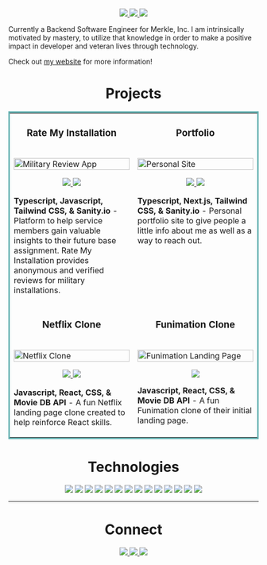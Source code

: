 <p align="center">
  <img src="https://user-images.githubusercontent.com/60114461/200937279-b5d84a03-af23-4766-85ec-66e2a1921d5b.png"
alt="" />
</p>

<p align="center">
  <a href="https://www.cameronporter.dev" target="_blank">
    <img src="https://img.shields.io/static/v1?label=|&message=WEBSITE&color=23555f&style=plastic&logo=react&logo-color=white"/>
  </a>
  <a href="https://www.linkedin.com/in/cameron-porter-b59387197/" target="_blank">
    <img src="https://img.shields.io/static/v1?label=|&message=LINKED-IN&color=cdf998&style=plastic&logo=linkedin&logo-color=white"/>
  </a>
  <a href="https://twitter.com/Agohige_Tech" target="_blank">
    <img src="https://img.shields.io/static/v1?label=|&message=TWITTER&color=23555f&style=plastic&logo=twitter&logo-color=white"/>
  </a>
</p>

Currently a Backend Software Engineer for Merkle, Inc. I am intrinsically motivated by mastery, to utilize that knowledge in order to make a positive impact in developer and veteran lives through technology.

Check out [my website](https://www.cameronporter.dev/) for more information!

<h1 align="center">Projects</h1>
<table bordercolor="#66b2b2">
  
  <tr>
    <td width="50%" valign="top">
      <h3 align="center" display="flex">Rate My Installation</h3>
        <br />
        <a target="_blank" href="https://www.ratemyinstallation.com">
            <img src="images/rmi.gif" width="100%" alt="Military Review App"/>
        </a>
        <br />
        <p align="center">
          
  <a href="https://github.com/Cameron-Porter/rate-my-installation" target="_blank">
    <img src="https://img.shields.io/static/v1?label=|&message=REPO&color=23555f&style=plastic&logo=github&logo-color=white"/>
  </a>  
  <a href="https://www.ratemyinstallation.com" target="_blank">
    <img src="https://img.shields.io/static/v1?label=|&message=WEBSITE&color=cdf998&style=plastic&logo=wordpress&logo-color=white"/>
  </a>
      </p>
        <p><strong>Typescript, Javascript, Tailwind CSS, & Sanity.io</strong> - Platform to help service members gain valuable insights to their future base assignment. Rate My Installation provides anonymous and verified reviews for military installations.</p>
    </td>
    <td width="50%" valign="top">
      <h3 align="center">Portfolio</h3>
        <br />
      <a target="_blank" href="https://www.cameronporter.dev/#hero">
            <img src="images/portfolio.gif" width="100%"  alt="Personal Site"/>
        </a>
        <br />
        <p align="center">
          
  <a href="https://github.com/Cameron-Porter/portfolio-v4" target="_blank">
    <img src="https://img.shields.io/static/v1?label=|&message=REPO&color=23555f&style=plastic&logo=github&logo-color=white"/>
  </a>
  <a href="https://www.cameronporter.dev/#hero" target="_blank">
    <img src="https://img.shields.io/static/v1?label=|&message=WEBSITE&color=cdf998&style=plastic&logo=wordpress&logo-color=white"/>
  </a>
      </p>
        <p><strong>Typescript, Next.js, Tailwind CSS, & Sanity.io</strong> - Personal portfolio site to give people a little info about me as well as a way to reach out.</p>
    </td>
  </tr>
  <tr>
    <td width="50%" valign="top">
      <h3 align="center" display="flex">Netflix Clone</h3>
        <br />
        <a target="_blank" href="https://agohige-netflix.web.app/">
            <img src="images/netflix.gif" width="100%" alt="Netflix Clone"/>
        </a>
        <br />
        <p align="center">
          
  <a href="https://github.com/Cameron-Porter/react_netflix" target="_blank">
    <img src="https://img.shields.io/static/v1?label=|&message=REPO&color=23555f&style=plastic&logo=github&logo-color=white"/>
  </a>  
  <a href="https://agohige-netflix.web.app/" target="_blank">
    <img src="https://img.shields.io/static/v1?label=|&message=WEBSITE&color=cdf998&style=plastic&logo=wordpress&logo-color=white"/>
  </a>
      </p>
        <p><strong>Javascript, React, CSS, & Movie DB API</strong> - A fun Netflix landing page clone created to help reinforce React skills.</p>
    </td>
    <td width="50%" valign="top">
      <h3 align="center">Funimation Clone</h3>
        <br />
      <a target="_blank" href="https://github.com/Cameron-Porter/react_funimation">
            <img src="images/funimation.gif" width="100%"  alt="Funimation Landing Page"/>
        </a>
        <br />
        <p align="center">
          
  <a href="https://github.com/Cameron-Porter/react_funimation" target="_blank">
    <img src="https://img.shields.io/static/v1?label=|&message=REPO&color=23555f&style=plastic&logo=github&logo-color=white"/>
  </a>
      </p>
        <p><strong>Javascript, React, CSS, & Movie DB API</strong> - A fun Funimation clone of their initial landing page.</p>
    </td>
  </tr>
</table>

<h1 align="center">Technologies</h1>

<p align="center">
    <img src="https://img.shields.io/static/v1?label=|&message=HTML5&color=23555f&style=plastic&logo=html5"/>
    <img src="https://img.shields.io/static/v1?label=|&message=CSS3&color=285f65&style=plastic&logo=css3"/>
    <img src="https://img.shields.io/static/v1?label=|&message=SASS&color=2b625f&style=plastic&logo=sass"/>
    <img src="https://img.shields.io/static/v1?label=|&message=BOOTSTRAP&color=316c5e&style=plastic&logo=bootstrap"/>
    <img src="https://img.shields.io/static/v1?label=|&message=JAVASCRIPT&color=3c7f5d&style=plastic&logo=javascript"/>
    <img src="https://img.shields.io/static/v1?label=|&message=REACT.JS&color=4a935c&style=plastic&logo=react"/>
    <img src="https://img.shields.io/static/v1?label=|&message=TYPESCRIPT&color=4a935c&style=plastic&logo=typescript"/>
    <img src="https://img.shields.io/static/v1?label=|&message=PYTHON&color=52985b&style=plastic&logo=python"/>
    <img src="https://img.shields.io/static/v1?label=|&message=ADOBE&color=98bf53&style=plastic&logo=adobe"/>
    <img src="https://img.shields.io/static/v1?label=|&message=MONGO-DB&color=cdd148&style=plastic&logo=mongodb"/>
    <img src="https://img.shields.io/static/v1?label=|&message=WEBPACK&color=bbb111&style=plastic&logo=webpack"/>
    <img src="https://img.shields.io/static/v1?label=|&message=LINUX&color=bbb111&style=plastic&logo=linux"/>
    <img src="https://img.shields.io/static/v1?label=|&message=GIT&color=cbb148&style=plastic&logo=git"/>
    <img src="https://img.shields.io/static/v1?label=|&message=FIREBASE&color=cbb148&style=plastic&logo=firebase"/>
</p>

---

<h1 align="center">Connect</h1>

<p align="center">
  <a href="https://www.cameronporter.dev" target="_blank">
    <img src="https://img.shields.io/static/v1?label=|&message=WEBSITE&color=23555f&style=plastic&logo=react&logo-color=white"/>
  </a>
  <a href="https://www.linkedin.com/in/cameron-porter-b59387197/" target="_blank">
    <img src="https://img.shields.io/static/v1?label=|&message=LINKED-IN&color=cdf998&style=plastic&logo=linkedin&logo-color=white"/>
  </a>
  <a href="https://twitter.com/Agohige_Tech" target="_blank">
    <img src="https://img.shields.io/static/v1?label=|&message=TWITTER&color=23555f&style=plastic&logo=twitter&logo-color=white"/>
  </a>
</p>
